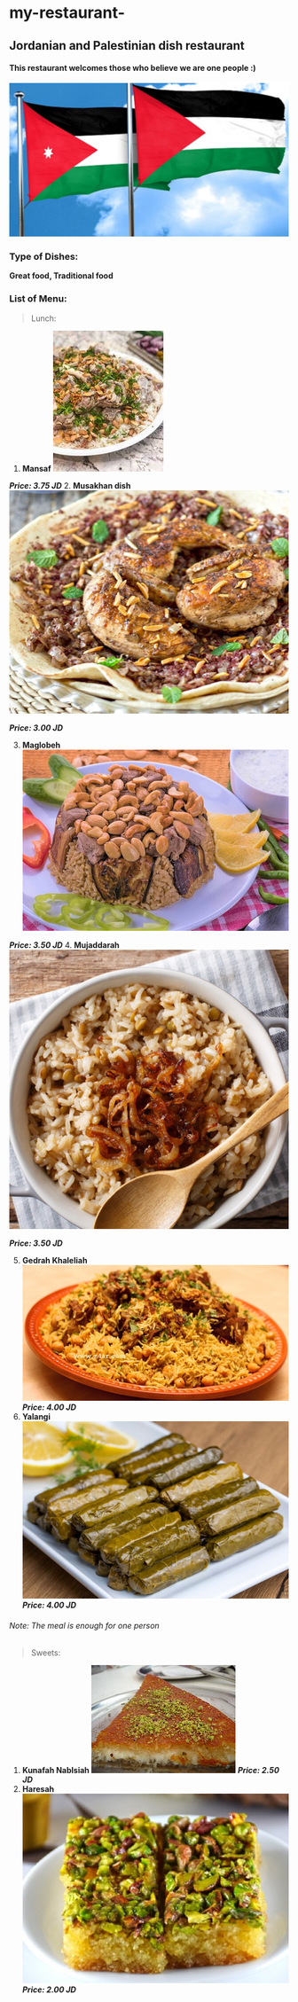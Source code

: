 # my-restaurant-

## Jordanian and Palestinian dish restaurant

#### This restaurant welcomes those who believe we are one people :) 

![flag](./picture/flags.PNG)

### Type of Dishes:

**Great food, Traditional food**

### List of Menu:

> Lunch:

1. **Mansaf**
![mansaf](./picture/mansaf.jpg)

**_Price: 3.75 JD_**
2. **Musakhan dish**
![musakhan](./picture/musakhan-chicken-2.jpg)

**_Price: 3.00 JD_**

3. **Maglobeh**
![mag](./picture/mag.jpg)

**_Price: 3.50 JD_**
4. **Mujaddarah**
![muj](./picture/Mujaddarah.jpg)

**_Price: 3.50 JD_**

5. **Gedrah Khaleliah**
![ged](./picture/qedrah.jpg)
**_Price: 4.00 JD_**
6. **Yalangi**
![yalan](./picture/yalanji.jpg)
**_Price: 4.00 JD_**

###### Note: The meal is enough for one person

> Sweets:

1. **Kunafah Nablsiah**
![ku](./picture/Kunefe.jpg)
**_Price: 2.50 JD_**
2. **Haresah**
![har](./picture/haresah.jpg)
**_Price: 2.00 JD_**
